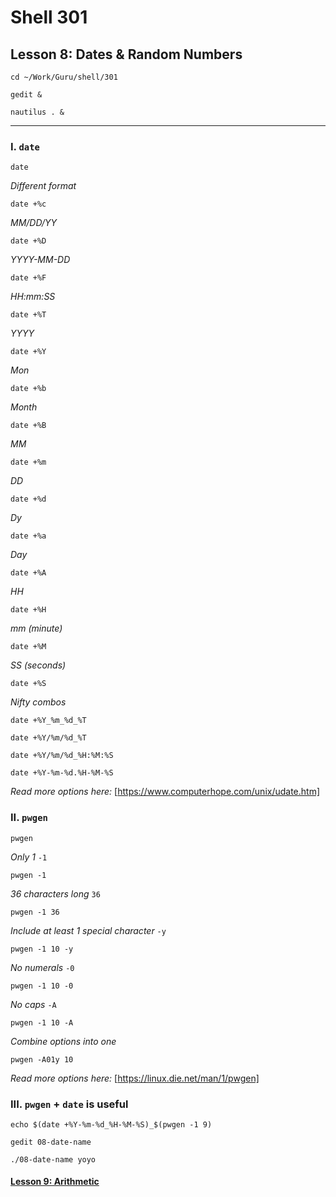 # Shell 301
## Lesson 8: Dates & Random Numbers

`cd ~/Work/Guru/shell/301`

`gedit &`

`nautilus . &`
___

### I. `date`

`date`

*Different format*

`date +%c`

*MM/DD/YY*

`date +%D`

*YYYY-MM-DD*

`date +%F`

*HH:mm:SS*

`date +%T`

*YYYY*

`date +%Y`

*Mon*

`date +%b`

*Month*

`date +%B`

*MM*

`date +%m`

*DD*

`date +%d`

*Dy*

`date +%a`

*Day*

`date +%A`

*HH*

`date +%H`

*mm (minute)*

`date +%M`

*SS (seconds)*

`date +%S`

*Nifty combos*

`date +%Y_%m_%d_%T`

`date +%Y/%m/%d_%T`

`date +%Y/%m/%d_%H:%M:%S`

`date +%Y-%m-%d.%H-%M-%S`

*Read more options here:* [https://www.computerhope.com/unix/udate.htm]

### II. `pwgen`

`pwgen`

*Only 1* `-1`

`pwgen -1`

*36 characters long* `36`

`pwgen -1 36`

*Include at least 1 special character* `-y`

`pwgen -1 10 -y`

*No numerals* `-0`

`pwgen -1 10 -0`

*No caps* `-A`

`pwgen -1 10 -A`

*Combine options into one*

`pwgen -A01y 10`

*Read more options here:* [https://linux.die.net/man/1/pwgen]

### III. `pwgen` + `date` is useful

`echo $(date +%Y-%m-%d_%H-%M-%S)_$(pwgen -1 9)`

`gedit 08-date-name`

`./08-date-name yoyo`

#### [Lesson 9: Arithmetic](https://github.com/inkVerb/guru/blob/master/301-shell/Lesson-09.md)
